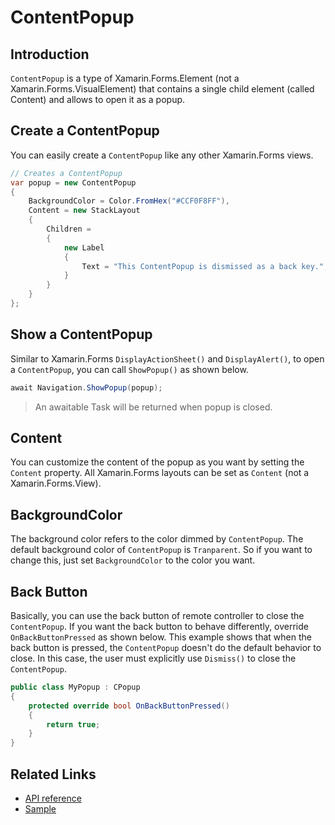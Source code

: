 
# ContentPopup
## Introduction
`ContentPopup` is a type of Xamarin.Forms.Element (not a Xamarin.Forms.VisualElement) that contains a single child element (called Content) and allows to open it as a popup.

## Create a ContentPopup
You can easily create a `ContentPopup` like any other Xamarin.Forms views.

``` c#
// Creates a ContentPopup
var popup = new ContentPopup
{
    BackgroundColor = Color.FromHex("#CCF0F8FF"),
    Content = new StackLayout
    {
        Children =
        {
            new Label
            {
                Text = "This ContentPopup is dismissed as a back key.",
            }
        }
    }
}; 
```

## Show a ContentPopup
Similar to Xamarin.Forms `DisplayActionSheet()` and `DisplayAlert()`, to open a `ContentPopup`, you can call `ShowPopup()` as shown below.

```cs
await Navigation.ShowPopup(popup);
```

> An awaitable Task will be returned when popup is closed. 

## Content
You can customize the content of the popup as you want by setting the `Content` property. All Xamarin.Forms layouts can be set as `Content` (not a Xamarin.Forms.View).

## BackgroundColor
The background color refers to the color dimmed by `ContentPopup`. The default background color of `ContentPopup` is `Tranparent`. So if you want to change this, just set `BackgroundColor` to the color you want.

## Back Button
Basically, you can use the back button of remote controller to close the `ContentPopup`. If you want the back button to behave differently, override `OnBackButtonPressed` as shown below. This example shows that when the back button is pressed, the `ContentPopup` doesn't do the default behavior to close. In this case, the user must explicitly use `Dismiss()` to close the `ContentPopup`.

```cs
public class MyPopup : CPopup
{
    protected override bool OnBackButtonPressed()
    {
        return true;
    }
}
```

## Related Links
 * [API reference](https://samsung.github.io/Tizen.TV.UIControls/api/Tizen.TV.UIControls.Forms.ContentPopup.html)
 * [Sample](https://github.com/Samsung/Tizen.TV.UIControls/tree/master/sample/Sample/ContentPopup)
